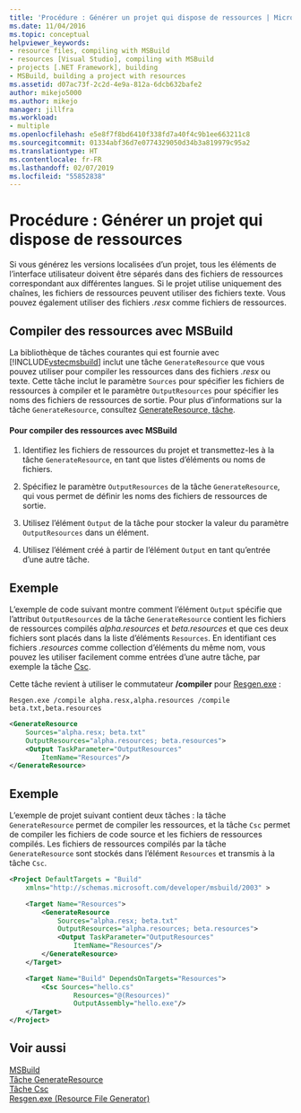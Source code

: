 ```yaml
---
title: 'Procédure : Générer un projet qui dispose de ressources | Microsoft Docs'
ms.date: 11/04/2016
ms.topic: conceptual
helpviewer_keywords:
- resource files, compiling with MSBuild
- resources [Visual Studio], compiling with MSBuild
- projects [.NET Framework], building
- MSBuild, building a project with resources
ms.assetid: d07ac73f-2c2d-4e9a-812a-6dcb632bafe2
author: mikejo5000
ms.author: mikejo
manager: jillfra
ms.workload:
- multiple
ms.openlocfilehash: e5e8f7f8bd6410f338fd7a40f4c9b1ee663211c8
ms.sourcegitcommit: 01334abf36d7e0774329050d34b3a819979c95a2
ms.translationtype: HT
ms.contentlocale: fr-FR
ms.lasthandoff: 02/07/2019
ms.locfileid: "55852838"
---
```

# <a name="how-to-build-a-project-that-has-resources"></a>Procédure : Générer un projet qui dispose de ressources
Si vous générez les versions localisées d’un projet, tous les éléments de l’interface utilisateur doivent être séparés dans des fichiers de ressources correspondant aux différentes langues. Si le projet utilise uniquement des chaînes, les fichiers de ressources peuvent utiliser des fichiers texte. Vous pouvez également utiliser des fichiers *.resx* comme fichiers de ressources.

## <a name="compile-resources-with-msbuild"></a>Compiler des ressources avec MSBuild
La bibliothèque de tâches courantes qui est fournie avec [!INCLUDE[vstecmsbuild](../extensibility/internals/includes/vstecmsbuild_md.md)] inclut une tâche `GenerateResource` que vous pouvez utiliser pour compiler les ressources dans des fichiers *.resx* ou texte. Cette tâche inclut le paramètre `Sources` pour spécifier les fichiers de ressources à compiler et le paramètre `OutputResources` pour spécifier les noms des fichiers de ressources de sortie. Pour plus d’informations sur la tâche `GenerateResource`, consultez [GenerateResource, tâche](../msbuild/generateresource-task.md).

#### <a name="to-compile-resources-with-msbuild"></a>Pour compiler des ressources avec MSBuild

1. Identifiez les fichiers de ressources du projet et transmettez-les à la tâche `GenerateResource`, en tant que listes d’éléments ou noms de fichiers.

2. Spécifiez le paramètre `OutputResources` de la tâche `GenerateResource`, qui vous permet de définir les noms des fichiers de ressources de sortie.

3. Utilisez l’élément `Output` de la tâche pour stocker la valeur du paramètre `OutputResources` dans un élément.

4. Utilisez l’élément créé à partir de l’élément `Output` en tant qu’entrée d’une autre tâche.

## <a name="example"></a>Exemple
L’exemple de code suivant montre comment l’élément `Output` spécifie que l’attribut `OutputResources` de la tâche `GenerateResource` contient les fichiers de ressources compilés *alpha.resources* et *beta.resources* et que ces deux fichiers sont placés dans la liste d’éléments `Resources`. En identifiant ces fichiers *.resources* comme collection d’éléments du même nom, vous pouvez les utiliser facilement comme entrées d’une autre tâche, par exemple la tâche [Csc](../msbuild/csc-task.md).

Cette tâche revient à utiliser le commutateur **/compiler** pour [Resgen.exe](/dotnet/framework/tools/resgen-exe-resource-file-generator) :

`Resgen.exe /compile alpha.resx,alpha.resources /compile beta.txt,beta.resources`

```xml
<GenerateResource
    Sources="alpha.resx; beta.txt"
    OutputResources="alpha.resources; beta.resources">
    <Output TaskParameter="OutputResources"
        ItemName="Resources"/>
</GenerateResource>
```

## <a name="example"></a>Exemple
L’exemple de projet suivant contient deux tâches : la tâche `GenerateResource` permet de compiler les ressources, et la tâche `Csc` permet de compiler les fichiers de code source et les fichiers de ressources compilés. Les fichiers de ressources compilés par la tâche `GenerateResource` sont stockés dans l’élément `Resources` et transmis à la tâche `Csc`.

```xml
<Project DefaultTargets = "Build"
    xmlns="http://schemas.microsoft.com/developer/msbuild/2003" >

    <Target Name="Resources">
        <GenerateResource
            Sources="alpha.resx; beta.txt"
            OutputResources="alpha.resources; beta.resources">
            <Output TaskParameter="OutputResources"
                ItemName="Resources"/>
        </GenerateResource>
    </Target>

    <Target Name="Build" DependsOnTargets="Resources">
        <Csc Sources="hello.cs"
                Resources="@(Resources)"
                OutputAssembly="hello.exe"/>
    </Target>
</Project>
```

## <a name="see-also"></a>Voir aussi
[MSBuild](../msbuild/msbuild.md)  
[Tâche GenerateResource](../msbuild/generateresource-task.md)  
[Tâche Csc](../msbuild/csc-task.md)  
[Resgen.exe (Resource File Generator)](/dotnet/framework/tools/resgen-exe-resource-file-generator)
